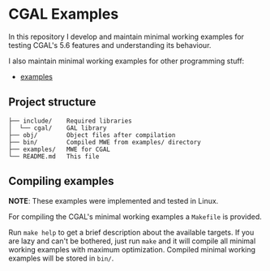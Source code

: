 # CGAL Examples

In this repository I develop and maintain minimal working examples
for testing CGAL's 5.6 features and understanding its behaviour.

I also maintain minimal working examples for other programming stuff:
* [examples](https://github.com/kioplato/examples)

## Project structure

```
├── include/    Required libraries
│  └── cgal/    GAL library
├── obj/        Object files after compilation
├── bin/        Compiled MWE from examples/ directory
├── examples/   MWE for CGAL
└── README.md   This file
```

## Compiling examples

__NOTE__: These examples were implemented and tested in Linux.

For compiling the CGAL's minimal working examples a `Makefile` is provided.

Run `make help` to get a brief description about the available targets.
If you are lazy and can't be bothered, just run `make` and it will
compile all minimal working examples with maximum optimization.
Compiled minimal working examples will be stored in `bin/`.
